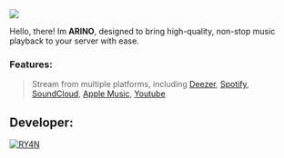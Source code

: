 <a href = "[https://dsc.gg/arino-hq]">
<img src="https://cdn.discordapp.com/attachments/1266081851714441267/1381059478673297448/20250605_225105.png" />
</a>


Hello, there! Im **ARINO**, designed to bring high-quality, non-stop music playback to your server with ease.
### Features:
> Stream from multiple platforms, including [Deezer](https://www.deezer.com/), [Spotify](https://spotify.com/), [SoundCloud](https://soundcloud.com/), [Apple Music](https://music.apple.com), [Youtube](https://www.youtube.com)


## Developer:
[![RY4N](https://img.shields.io/badge/Instagram-%23E4405F.svg?logo=Instagram&logoColor=white)](https://instagram.com/ryan.is.nomore7) 
